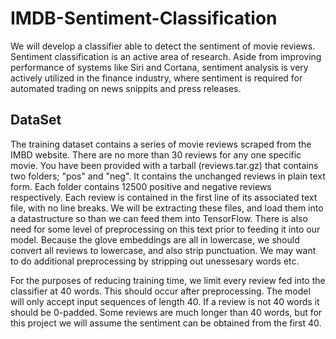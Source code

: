 # IMDB-Sentiment-Classification

We will develop a classifier able to detect the sentiment of movie reviews. Sentiment classification is an active area of research. Aside from improving performance of systems like Siri and Cortana, sentiment analysis is very actively utilized in the finance industry, where sentiment is required for automated trading on news snippits and press releases. 

## DataSet

The training dataset contains a series of movie reviews scraped from the IMBD website. There are no more than 30 reviews for any one specific movie. You have been provided with a tarball (reviews.tar.gz) that contains two folders; "pos" and "neg". It contains the unchanged reviews in plain text form. Each folder contains 12500 positive and negative reviews respectively. Each review is contained in the first line of its associated text file, with no line breaks.
We will be extracting these files, and load them into a datastructure so than we can feed them into TensorFlow. There is also need for some level of preprocessing on this text prior to feeding it into our model. Because the glove embeddings are all in lowercase, we should convert all reviews to lowercase, and also strip punctuation. We may want to do additional preprocessing by stripping out unessesary words etc. 

For the purposes of reducing training time, we limit every review fed into the classifier at 40 words. This should occur after preprocessing. The model will only accept input sequences of length 40. If a review is not 40 words it should be 0-padded. Some reviews are much longer than 40 words, but for this project we will assume the sentiment can be obtained from the first 40.
